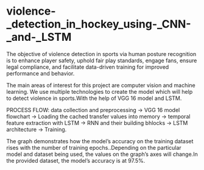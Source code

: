 # violence-_detection_in_hockey_using-_CNN-_and-_LSTM
The objective of violence detection in sports via human posture recognition is to enhance player safety, uphold fair play standards, engage fans, ensure legal compliance, and facilitate data-driven training for improved performance and behavior.

The main areas of interest for this project are computer vision and machine learning. We use multiple technologies to create the model which will help to detect violence in sports.With the help of VGG 16 model and LSTM.

PROCESS FLOW:  data collection and preprocessing -> VGG 16 model flowchart -> Loading the cached transfer values into memory -> temporal feature extraction with LSTM -> RNN and their building bhlocks -> LSTM architecture -> Training.

The graph demonstrates how the model’s accuracy on the training dataset rises with the number of training epochs..Depending on the particular model and dataset being used, the values on the graph’s axes will change.In the provided dataset, the model’s accuracy is at 97.5%.









